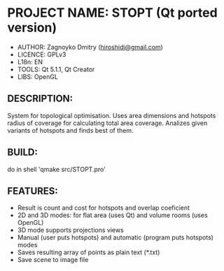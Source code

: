 PROJECT NAME: STOPT (Qt ported version)
================================================================================
- AUTHOR:   Zagnoyko Dmitry (hiroshidi@gmail.com)  
- LICENCE:  GPLv3    
- L18n:     EN
- TOOLS:    Qt 5.1.1, Qt Creator
- LIBS:     OpenGL

DESCRIPTION:
--------------------------------------------------------------------------------
System for topological optimisation. Uses area dimensions and hotspots radius 
of coverage for calculating total area coverage. Analizes given variants of 
hotspots and finds best of them.

BUILD: 
--------------------------------------------------------------------------------
do in shell 'qmake src/STOPT.pro'

FEATURES:
--------------------------------------------------------------------------------
- Result is count and cost for hotspots and overlap coeficient
- 2D and 3D modes: for flat area (uses Qt) and volume rooms (uses OpenGL)
- 3D mode supports projections views
- Manual (user puts hotspots) and automatic (program puts hotspots) modes
- Saves resulting array of points as plain text (*.txt)
- Save scene to image file